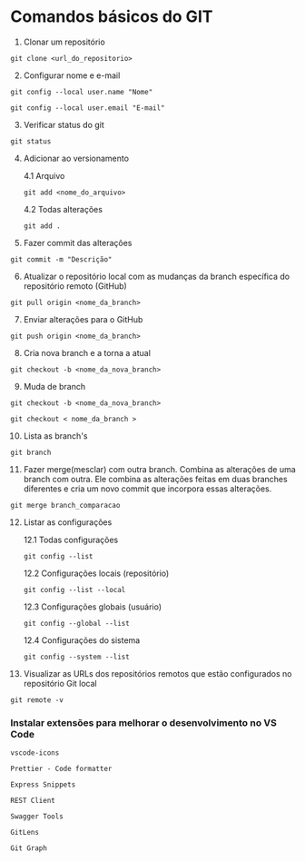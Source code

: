 # Comandos básicos do GIT


1. Clonar um repositório


```shell
git clone <url_do_repositorio>
```


2. Configurar nome e e-mail


```shell
git config --local user.name "Nome"
```
```shell
git config --local user.email "E-mail"
```


3. Verificar status do git


```shell
git status
```


4. Adicionar ao versionamento


    4.1 Arquivo
     ```shell
     git add <nome_do_arquivo>
     ```
    4.2 Todas alterações
    ```shell
    git add .
    ```


5. Fazer commit das alterações


```shell
git commit -m "Descrição"
```


6. Atualizar o repositório local com as mudanças da branch específica do repositório remoto (GitHub)


```shell
git pull origin <nome_da_branch>
```


7. Enviar alterações para o GitHub


```shell
git push origin <nome_da_branch>
```


8. Cria nova branch e a torna a atual


```shell
git checkout -b <nome_da_nova_branch>
```


9. Muda de branch


```shell
git checkout -b <nome_da_nova_branch>
```
```shell
git checkout < nome_da_branch >
```


10.  Lista as branch's


```shell
git branch
```


11. Fazer merge(mesclar) com outra branch. Combina as alterações de uma branch com outra. Ele combina as alterações feitas em duas branches diferentes e cria um novo commit que incorpora essas alterações.


```shell
git merge branch_comparacao
```


12. Listar as configurações
   
    12.1 Todas configurações


      ```shell
      git config --list
      ```
    12.2 Configurações locais (repositório)
      ```shell
      git config --list --local
      ```
    12.3 Configurações globais (usuário)
      ```shell
      git config --global --list
      ```
    12.4 Configurações do sistema
      ```shell
      git config --system --list
      ```


13. Visualizar as URLs dos repositórios remotos que estão configurados no repositório Git local


```shell
git remote -v
```


### Instalar extensões para melhorar o desenvolvimento no   VS Code


```shell
vscode-icons
```
```shell
Prettier - Code formatter
```
```shell
Express Snippets
```
```shell
REST Client
```
```shell
Swagger Tools
```
```shell
GitLens
```
```shell
Git Graph
```